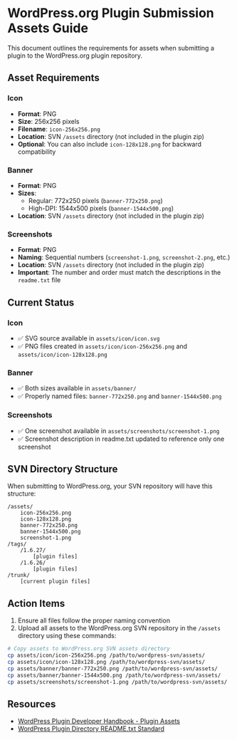 # WordPress.org Plugin Submission Assets Guide

This document outlines the requirements for assets when submitting a plugin to the WordPress.org plugin repository.

## Asset Requirements

### Icon

- **Format**: PNG
- **Size**: 256x256 pixels
- **Filename**: `icon-256x256.png`
- **Location**: SVN `/assets` directory (not included in the plugin zip)
- **Optional**: You can also include `icon-128x128.png` for backward compatibility

### Banner

- **Format**: PNG
- **Sizes**:
  - Regular: 772x250 pixels (`banner-772x250.png`)
  - High-DPI: 1544x500 pixels (`banner-1544x500.png`)
- **Location**: SVN `/assets` directory (not included in the plugin zip)

### Screenshots

- **Format**: PNG
- **Naming**: Sequential numbers (`screenshot-1.png`, `screenshot-2.png`, etc.)
- **Location**: SVN `/assets` directory (not included in the plugin zip)
- **Important**: The number and order must match the descriptions in the `readme.txt` file

## Current Status

### Icon
- ✅ SVG source available in `assets/icon/icon.svg`
- ✅ PNG files created in `assets/icon/icon-256x256.png` and `assets/icon/icon-128x128.png`

### Banner
- ✅ Both sizes available in `assets/banner/`
- ✅ Properly named files: `banner-772x250.png` and `banner-1544x500.png`

### Screenshots
- ✅ One screenshot available in `assets/screenshots/screenshot-1.png`
- ✅ Screenshot description in readme.txt updated to reference only one screenshot

## SVN Directory Structure

When submitting to WordPress.org, your SVN repository will have this structure:

```
/assets/
    icon-256x256.png
    icon-128x128.png
    banner-772x250.png
    banner-1544x500.png
    screenshot-1.png
/tags/
    /1.6.27/
        [plugin files]
    /1.6.26/
        [plugin files]
/trunk/
    [current plugin files]
```

## Action Items

1. Ensure all files follow the proper naming convention
2. Upload all assets to the WordPress.org SVN repository in the `/assets` directory using these commands:

```bash
# Copy assets to WordPress.org SVN assets directory
cp assets/icon/icon-256x256.png /path/to/wordpress-svn/assets/
cp assets/icon/icon-128x128.png /path/to/wordpress-svn/assets/
cp assets/banner/banner-772x250.png /path/to/wordpress-svn/assets/
cp assets/banner/banner-1544x500.png /path/to/wordpress-svn/assets/
cp assets/screenshots/screenshot-1.png /path/to/wordpress-svn/assets/
```

## Resources

- [WordPress Plugin Developer Handbook - Plugin Assets](https://developer.wordpress.org/plugins/wordpress-org/plugin-assets/)
- [WordPress Plugin Directory README.txt Standard](https://developer.wordpress.org/plugins/wordpress-org/how-your-readme-txt-works/)
